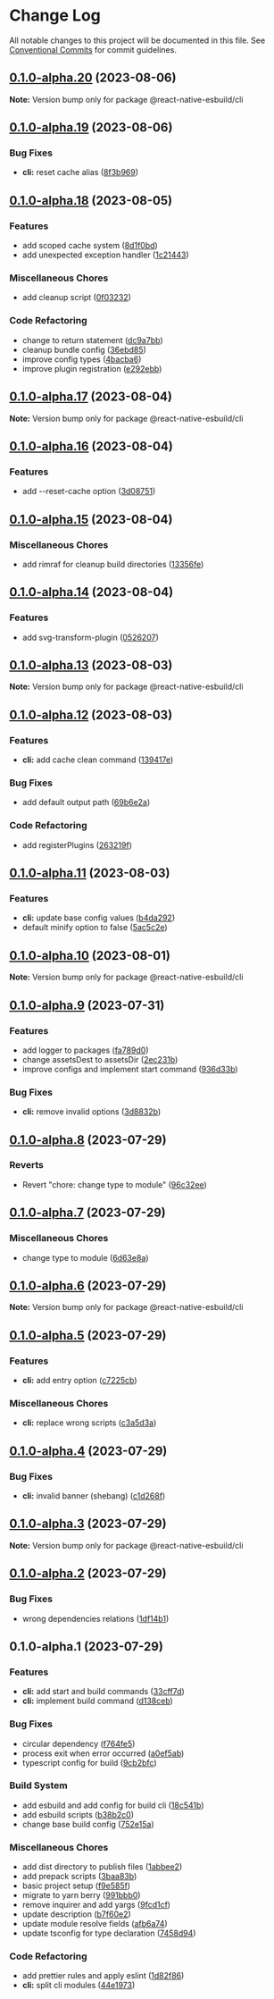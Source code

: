 # Change Log

All notable changes to this project will be documented in this file.
See [Conventional Commits](https://conventionalcommits.org) for commit guidelines.

## [0.1.0-alpha.20](https://github.com/leegeunhyeok/react-native-esbuild/compare/v0.1.0-alpha.19...v0.1.0-alpha.20) (2023-08-06)

**Note:** Version bump only for package @react-native-esbuild/cli





## [0.1.0-alpha.19](https://github.com/leegeunhyeok/react-native-esbuild/compare/v0.1.0-alpha.18...v0.1.0-alpha.19) (2023-08-06)


### Bug Fixes

* **cli:** reset cache alias ([8f3b969](https://github.com/leegeunhyeok/react-native-esbuild/commit/8f3b969e69348485f39cb45e25ad5e1782d80dcc))



## [0.1.0-alpha.18](https://github.com/leegeunhyeok/react-native-esbuild/compare/v0.1.0-alpha.17...v0.1.0-alpha.18) (2023-08-05)


### Features

* add scoped cache system ([8d1f0bd](https://github.com/leegeunhyeok/react-native-esbuild/commit/8d1f0bd3235f977a73f1f3725ce393fae244cf97))
* add unexpected exception handler ([1c21443](https://github.com/leegeunhyeok/react-native-esbuild/commit/1c214430e1e286cffce4cec3fed758614b782878))


### Miscellaneous Chores

* add cleanup script ([0f03232](https://github.com/leegeunhyeok/react-native-esbuild/commit/0f032326ad5a412942b77f40130d38a3efeff472))


### Code Refactoring

* change to return statement ([dc9a7bb](https://github.com/leegeunhyeok/react-native-esbuild/commit/dc9a7bb2e2df1430aa0986caaf6813d420d44245))
* cleanup bundle config ([36ebd85](https://github.com/leegeunhyeok/react-native-esbuild/commit/36ebd85b16d68561847d55377fcadaa2217bb4c0))
* improve config types ([4bacba6](https://github.com/leegeunhyeok/react-native-esbuild/commit/4bacba65c9609191490d89b488a9e00d3127ef38))
* improve plugin registration ([e292ebb](https://github.com/leegeunhyeok/react-native-esbuild/commit/e292ebb826bfa26d6ad84ad9d01aa02395357ed7))



## [0.1.0-alpha.17](https://github.com/leegeunhyeok/react-native-esbuild/compare/v0.1.0-alpha.16...v0.1.0-alpha.17) (2023-08-04)

**Note:** Version bump only for package @react-native-esbuild/cli





## [0.1.0-alpha.16](https://github.com/leegeunhyeok/react-native-esbuild/compare/v0.1.0-alpha.15...v0.1.0-alpha.16) (2023-08-04)


### Features

* add --reset-cache option ([3d08751](https://github.com/leegeunhyeok/react-native-esbuild/commit/3d087516a0d6e2724ee4c896d5632572d34b861c))



## [0.1.0-alpha.15](https://github.com/leegeunhyeok/react-native-esbuild/compare/v0.1.0-alpha.14...v0.1.0-alpha.15) (2023-08-04)


### Miscellaneous Chores

* add rimraf for cleanup build directories ([13356fe](https://github.com/leegeunhyeok/react-native-esbuild/commit/13356fec1868b7634da86bca522e987b5bee2284))



## [0.1.0-alpha.14](https://github.com/leegeunhyeok/react-native-esbuild/compare/v0.1.0-alpha.13...v0.1.0-alpha.14) (2023-08-04)


### Features

* add svg-transform-plugin ([0526207](https://github.com/leegeunhyeok/react-native-esbuild/commit/05262075d33d8df24a392e731a418435cf74c2bd))



## [0.1.0-alpha.13](https://github.com/leegeunhyeok/react-native-esbuild/compare/v0.1.0-alpha.12...v0.1.0-alpha.13) (2023-08-03)

**Note:** Version bump only for package @react-native-esbuild/cli





## [0.1.0-alpha.12](https://github.com/leegeunhyeok/react-native-esbuild/compare/v0.1.0-alpha.11...v0.1.0-alpha.12) (2023-08-03)


### Features

* **cli:** add cache clean command ([139417e](https://github.com/leegeunhyeok/react-native-esbuild/commit/139417e0374eed625382249a89466411a84292f3))


### Bug Fixes

* add default output path ([69b6e2a](https://github.com/leegeunhyeok/react-native-esbuild/commit/69b6e2a123818e1be2a0928fff877f8f598852dd))


### Code Refactoring

* add registerPlugins ([263219f](https://github.com/leegeunhyeok/react-native-esbuild/commit/263219f629b8535a1928e3ef5e87dc0ce797fe9d))



## [0.1.0-alpha.11](https://github.com/leegeunhyeok/react-native-esbuild/compare/v0.1.0-alpha.10...v0.1.0-alpha.11) (2023-08-03)


### Features

* **cli:** update base config values ([b4da292](https://github.com/leegeunhyeok/react-native-esbuild/commit/b4da29294d6bfe719dc7b526a13d9e2d6d801a7b))
* default minify option to false ([5ac5c2e](https://github.com/leegeunhyeok/react-native-esbuild/commit/5ac5c2e30815df42d162598bad55d820badaed01))



## [0.1.0-alpha.10](https://github.com/leegeunhyeok/react-native-esbuild/compare/v0.1.0-alpha.9...v0.1.0-alpha.10) (2023-08-01)

**Note:** Version bump only for package @react-native-esbuild/cli





## [0.1.0-alpha.9](https://github.com/leegeunhyeok/react-native-esbuild/compare/v0.1.0-alpha.8...v0.1.0-alpha.9) (2023-07-31)


### Features

* add logger to packages ([fa789d0](https://github.com/leegeunhyeok/react-native-esbuild/commit/fa789d0d9414ec6356f5bf223960754027766be9))
* change assetsDest to assetsDir ([2ec231b](https://github.com/leegeunhyeok/react-native-esbuild/commit/2ec231b7a63ee68f0acb9c16fba5dea6f355b62a))
* improve configs and implement start command ([936d33b](https://github.com/leegeunhyeok/react-native-esbuild/commit/936d33b2f916c22410aa7241ae53b634f83116ee))


### Bug Fixes

* **cli:** remove invalid options ([3d8832b](https://github.com/leegeunhyeok/react-native-esbuild/commit/3d8832b3a7155fceaddad1283b14995071002a6f))



## [0.1.0-alpha.8](https://github.com/leegeunhyeok/react-native-esbuild/compare/v0.1.0-alpha.7...v0.1.0-alpha.8) (2023-07-29)


### Reverts

* Revert "chore: change type to module" ([96c32ee](https://github.com/leegeunhyeok/react-native-esbuild/commit/96c32ee767cb0553b0bbe0ba3c631da3dbc308bf))



## [0.1.0-alpha.7](https://github.com/leegeunhyeok/react-native-esbuild/compare/v0.1.0-alpha.6...v0.1.0-alpha.7) (2023-07-29)


### Miscellaneous Chores

* change type to module ([6d63e8a](https://github.com/leegeunhyeok/react-native-esbuild/commit/6d63e8af31f4e485247add463142d81f86c0c0b2))



## [0.1.0-alpha.6](https://github.com/leegeunhyeok/react-native-esbuild/compare/v0.1.0-alpha.5...v0.1.0-alpha.6) (2023-07-29)

**Note:** Version bump only for package @react-native-esbuild/cli





## [0.1.0-alpha.5](https://github.com/leegeunhyeok/react-native-esbuild/compare/v0.1.0-alpha.4...v0.1.0-alpha.5) (2023-07-29)


### Features

* **cli:** add entry option ([c7225cb](https://github.com/leegeunhyeok/react-native-esbuild/commit/c7225cbe29737badb4a70cd718910c39d458fa99))


### Miscellaneous Chores

* **cli:** replace wrong scripts ([c3a5d3a](https://github.com/leegeunhyeok/react-native-esbuild/commit/c3a5d3a565effed8ab6dd1d149972e2f4b44f0be))



## [0.1.0-alpha.4](https://github.com/leegeunhyeok/react-native-esbuild/compare/v0.1.0-alpha.3...v0.1.0-alpha.4) (2023-07-29)


### Bug Fixes

* **cli:** invalid banner (shebang) ([c1d268f](https://github.com/leegeunhyeok/react-native-esbuild/commit/c1d268fecccef80465ac4042382452c1f8923869))



## [0.1.0-alpha.3](https://github.com/leegeunhyeok/react-native-esbuild/compare/v0.1.0-alpha.2...v0.1.0-alpha.3) (2023-07-29)

**Note:** Version bump only for package @react-native-esbuild/cli





## [0.1.0-alpha.2](https://github.com/leegeunhyeok/react-native-esbuild/compare/v0.1.0-alpha.1...v0.1.0-alpha.2) (2023-07-29)


### Bug Fixes

* wrong dependencies relations ([1df14b1](https://github.com/leegeunhyeok/react-native-esbuild/commit/1df14b1b06627bda74b4aa52df1a19ab72ba840b))



## 0.1.0-alpha.1 (2023-07-29)


### Features

* **cli:** add start and build commands ([33cff7d](https://github.com/leegeunhyeok/react-native-esbuild/commit/33cff7d69e07c676060477c949e4af1abfb33b4c))
* **cli:** implement build command ([d138ceb](https://github.com/leegeunhyeok/react-native-esbuild/commit/d138ceb78da3e4de8b1a25ed802a6c7b99d4a53d))


### Bug Fixes

* circular dependency ([f764fe5](https://github.com/leegeunhyeok/react-native-esbuild/commit/f764fe51c4ec31efd8c89826200bbe275f956e86))
* process exit when error occurred ([a0ef5ab](https://github.com/leegeunhyeok/react-native-esbuild/commit/a0ef5ab055cab1828fe763473992d995bc65e23d))
* typescript config for build ([9cb2bfc](https://github.com/leegeunhyeok/react-native-esbuild/commit/9cb2bfc74ee3934a43464788a2af89e203bbaa4b))


### Build System

* add esbuild and add config for build cli ([18c541b](https://github.com/leegeunhyeok/react-native-esbuild/commit/18c541badad24585a5e7f2e1948499ff25dd717d))
* add esbuild scripts ([b38b2c0](https://github.com/leegeunhyeok/react-native-esbuild/commit/b38b2c06bf7f8594fd17675c8d23e38a7f1678fb))
* change base build config ([752e15a](https://github.com/leegeunhyeok/react-native-esbuild/commit/752e15af5560c6f5648344a2695257e819045d95))


### Miscellaneous Chores

* add dist directory to publish files ([1abbee2](https://github.com/leegeunhyeok/react-native-esbuild/commit/1abbee2dd1560ac7166903362c220263cd5d895a))
* add prepack scripts ([3baa83b](https://github.com/leegeunhyeok/react-native-esbuild/commit/3baa83b9ce539c7c797a959a829aaf0e95d0d6d2))
* basic project setup ([f9e585f](https://github.com/leegeunhyeok/react-native-esbuild/commit/f9e585f5df4a745247f08ee8cf35e0884d18e5d1))
* migrate to yarn berry ([991bbb0](https://github.com/leegeunhyeok/react-native-esbuild/commit/991bbb0bd0e5c31d710ab7da2c1414d0decb1fcb))
* remove inquirer and add yargs ([9fcd1cf](https://github.com/leegeunhyeok/react-native-esbuild/commit/9fcd1cfa6cea6adcfb3618de14aa9354999e7061))
* update description ([b7f60e2](https://github.com/leegeunhyeok/react-native-esbuild/commit/b7f60e29b2f8d7933998ec6edac7ef0cbd8517a2))
* update module resolve fields ([afb6a74](https://github.com/leegeunhyeok/react-native-esbuild/commit/afb6a749019a617591254106389448d5035e5ae0))
* update tsconfig for type declaration ([7458d94](https://github.com/leegeunhyeok/react-native-esbuild/commit/7458d945fb3e8c3a5a7b29a00eda197556a5fa5d))


### Code Refactoring

* add prettier rules and apply eslint ([1d82f86](https://github.com/leegeunhyeok/react-native-esbuild/commit/1d82f869c0233c4c4320425eca35506b7bf7d441))
* **cli:** split cli modules ([44e1973](https://github.com/leegeunhyeok/react-native-esbuild/commit/44e1973fbd46f3df4895acc2880d4a1c00ce00dc))
